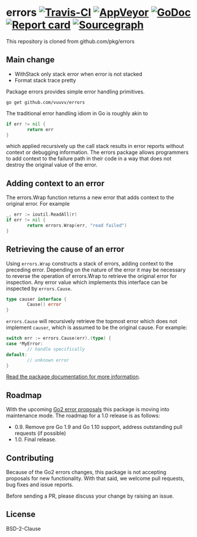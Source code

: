 # errors [![Travis-CI](https://travis-ci.org/vuuvv/errors.svg)](https://travis-ci.org/vuuvv/errors) [![AppVeyor](https://ci.appveyor.com/api/projects/status/b98mptawhudj53ep/branch/master?svg=true)](https://ci.appveyor.com/project/davecheney/errors/branch/master) [![GoDoc](https://godoc.org/github.com/vuuvv/errors?status.svg)](http://godoc.org/github.com/vuuvv/errors) [![Report card](https://goreportcard.com/badge/github.com/vuuvv/errors)](https://goreportcard.com/report/github.com/vuuvv/errors) [![Sourcegraph](https://sourcegraph.com/github.com/vuuvv/errors/-/badge.svg)](https://sourcegraph.com/github.com/vuuvv/errors?badge)

This repository is cloned from github.com/pkg/errors

## Main change

* WithStack only stack error when error is not stacked
* Format stack trace pretty

Package errors provides simple error handling primitives.

`go get github.com/vuuvv/errors`

The traditional error handling idiom in Go is roughly akin to
```go
if err != nil {
        return err
}
```
which applied recursively up the call stack results in error reports without context or debugging information. The errors package allows programmers to add context to the failure path in their code in a way that does not destroy the original value of the error.

## Adding context to an error

The errors.Wrap function returns a new error that adds context to the original error. For example
```go
_, err := ioutil.ReadAll(r)
if err != nil {
        return errors.Wrap(err, "read failed")
}
```
## Retrieving the cause of an error

Using `errors.Wrap` constructs a stack of errors, adding context to the preceding error. Depending on the nature of the error it may be necessary to reverse the operation of errors.Wrap to retrieve the original error for inspection. Any error value which implements this interface can be inspected by `errors.Cause`.
```go
type causer interface {
        Cause() error
}
```
`errors.Cause` will recursively retrieve the topmost error which does not implement `causer`, which is assumed to be the original cause. For example:
```go
switch err := errors.Cause(err).(type) {
case *MyError:
        // handle specifically
default:
        // unknown error
}
```

[Read the package documentation for more information](https://godoc.org/github.com/vuuvv/errors).

## Roadmap

With the upcoming [Go2 error proposals](https://go.googlesource.com/proposal/+/master/design/go2draft.md) this package is moving into maintenance mode. The roadmap for a 1.0 release is as follows:

- 0.9. Remove pre Go 1.9 and Go 1.10 support, address outstanding pull requests (if possible)
- 1.0. Final release.

## Contributing

Because of the Go2 errors changes, this package is not accepting proposals for new functionality. With that said, we welcome pull requests, bug fixes and issue reports. 

Before sending a PR, please discuss your change by raising an issue.

## License

BSD-2-Clause
